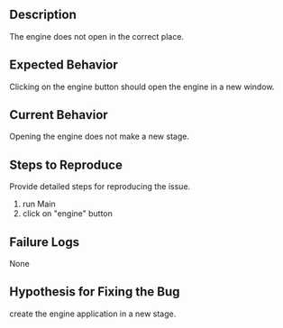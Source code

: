 ## Description

The engine does not open in the correct place.

## Expected Behavior
Clicking on the engine button should open the engine in a new window.

## Current Behavior
Opening the engine does not make a new stage.

## Steps to Reproduce
Provide detailed steps for reproducing the issue.
1. run Main
2. click on "engine" button

## Failure Logs
None

## Hypothesis for Fixing the Bug
create the engine application in a new stage.